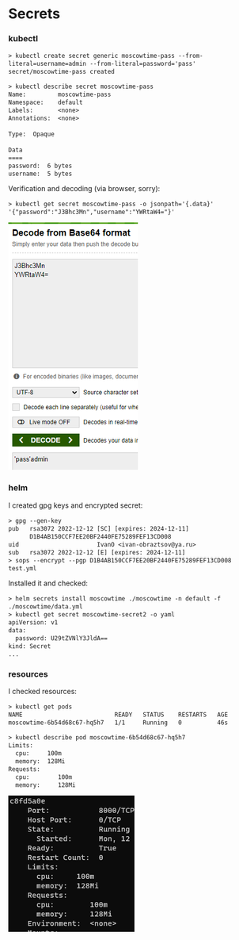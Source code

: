 # Secrets

### kubectl
```shell
> kubectl create secret generic moscowtime-pass --from-literal=username=admin --from-literal=password='pass'
secret/moscowtime-pass created
```
```shell
> kubectl describe secret moscowtime-pass
Name:         moscowtime-pass
Namespace:    default
Labels:       <none>
Annotations:  <none>

Type:  Opaque

Data
====
password:  6 bytes
username:  5 bytes
```
Verification and decoding (via browser, sorry):
```shell
> kubectl get secret moscowtime-pass -o jsonpath='{.data}'
'{"password":"J3Bhc3Mn","username":"YWRtaW4="}'
```
![img_1.png](img_1.png)

### helm
I created gpg keys and encrypted secret:
```shell
> gpg --gen-key
pub   rsa3072 2022-12-12 [SC] [expires: 2024-12-11]
      D1B4AB150CCF7EE20BF2440FE75289FEF13CD008
uid                      IvanO <ivan-obraztsov@ya.ru>
sub   rsa3072 2022-12-12 [E] [expires: 2024-12-11]
> sops --encrypt --pgp D1B4AB150CCF7EE20BF2440FE75289FEF13CD008 test.yml
```
Installed it and checked:
```shell
> helm secrets install moscowtime ./moscowtime -n default -f ./moscowtime/data.yml
> kubectl get secret moscowtime-secret2 -o yaml
apiVersion: v1
data:
  password: U29tZVNlY3JldA==
kind: Secret
...
```

### resources
I checked resources:
```shell
> kubectl get pods
NAME                          READY   STATUS    RESTARTS   AGE
moscowtime-6b54d68c67-hq5h7   1/1     Running   0          46s
```
```shell
> kubectl describe pod moscowtime-6b54d68c67-hq5h7
Limits:
  cpu:     100m
  memory:  128Mi
Requests:
  cpu:        100m
  memory:     128Mi
```
![img_2.png](img_2.png)